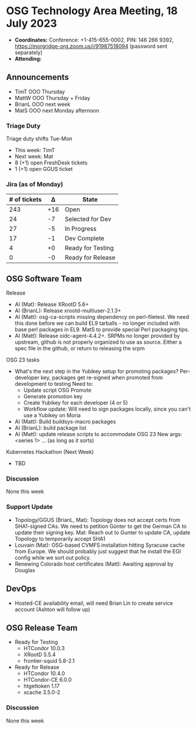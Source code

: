 # OSG Technology Area Meeting, 18 July 2023

-   **Coordinates:** Conference: +1-415-655-0002, PIN: 146 266 9392,
    <https://morgridge-org.zoom.us/j/91987518094> (password sent separately)
-   **Attending:** 

## Announcements

-   TimT OOO Thursday
-   MattW OOO Thursday + Friday
-   BrianL OOO next week
-   MatS OOO next Monday afternoon

### Triage Duty

Triage duty shifts Tue-Mon

-   This week: TimT
-   Next week: Mat
-   8 (+1) open FreshDesk tickets
-   1 (+1) open GGUS ticket

### Jira (as of Monday)

| # of tickets | &Delta; | State             |
|--------------|---------|-------------------|
| 243          | +16     | Open              |
| 24           | -7      | Selected for Dev  |
| 27           | -5      | In Progress       |
| 17           | -1      | Dev Complete      |
| 4            | +0      | Ready for Testing |
| 0            | -0      | Ready for Release |

## OSG Software Team

Release

-   AI (Mat): Release XRootD 5.6+
-   AI (BrianL): Release xrootd-multiuser-2.1.3+
-   AI (Matt): osg-ca-scripts missing dependency on perl-filetest.
    We need this done before we can build EL9 tarballs - no longer included with base perl packages in EL9.
    MatS to provide special Perl packaging tips.
-   AI (Matt): Release oidc-agent-4.4.2+.
    SRPMs no longer provided by upstream, github is not properly organized to use as source.
    Either a spec file in the github, or return to releasing the srpm

OSG 23 tasks

-  What's the next step in the Yubikey setup for promoting packages?
   Per-developer key, packages get re-signed when promoted from development to testing
   Need to:
     - Update script OSG Promote
     - Generate promotion key
     - Create Yubikey for each developer (4 or 5)
     - Workflow update: Will need to sign packages locally, since you can't use a Yubikey on Moria
-  AI (Matt): Build buildsys-macro packages
-  AI (BrianL): build package list
-  AI (Matt): update release scripts to accommodate OSG 23
   New args: <YYMMDD> <series 1> ... <series n> (as long as it sorts)

Kubernetes Hackathon (Next Week)

-  TBD

### Discussion

None this week

### Support Update

-   Topology/GGUS (BrianL, Mat): Topology does not accept certs from SHA1-signed CAs.
    We need to petition Günter to get the German CA to update their signing key.
    Mat: Reach out to Gunter to update CA, update Topology to temporarily accept SHA1
-   Louvain (Mat): OSG-based CVMFS installation hitting Syracuse cache from Europe.
    We should probably just suggest that he install the EGI config while we sort out policy.
-   Renewing Colorado host certificates (Matt): Awaiting approval by Douglas  

## DevOps

-   Hosted-CE availability email, will need Brian Lin to create service account (Ashton will follow up)

## OSG Release Team

-   Ready for Testing
    -   HTCondor 10.0.3
    -   XRootD 5.5.4
    -   frontier-squid 5.8-2.1
-   Ready for Release
    -   HTCondor 10.4.0
    -   HTCondor-CE 6.0.0
    -   htgettoken 1.17
    -   xcache 3.5.0-2

### Discussion

None this week

